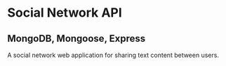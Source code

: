 # Social Network API
## MongoDB, Mongoose, Express
  
A social network web application for sharing text content between users.  